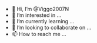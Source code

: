 - 👋 Hi, I’m @Viggo2007N
- 👀 I’m interested in ...
- 🌱 I’m currently learning ...
- 💞️ I’m looking to collaborate on ...
- 📫 How to reach me ...

<!---
Viggo2007N/Viggo2007N is a ✨ special ✨ repository because its `README.md` (this file) appears on your GitHub profile.
You can click the Preview link to take a look at your changes.
--->

